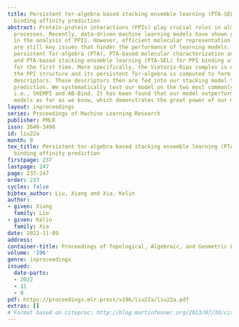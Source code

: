 ```yaml
---
title: Persistent tor-algebra based stacking ensemble learning (PTA-SEL) for protein-protein
  binding affinity prediction
abstract: Protein-protein interactions (PPIs) play crucial roles in almost all biological
  processes. Recently, data-driven machine learning models have shown great power
  in the analysis of PPIs. However, efficient molecular representation and featurization
  are still key issues that hinder the performance of learning models. Here, we propose
  persistent Tor-algebra (PTA), PTA-based molecular characterization and featurization,
  and PTA-based stacking ensemble learning (PTA-SEL) for PPI binding affinity prediction,
  for the first time. More specifically, the Vietoris-Rips complex is used to characterize
  the PPI structure and its persistent Tor-algebra is computed to form the molecular
  descriptors. These descriptors then are fed into our stacking model to make the
  prediction. We systematically test our model on the two most commonly used datasets,
  i.e., SKEMPI and AB-Bind. It has been found that our model outperforms all the existing
  models as far as we know, which demonstrates the great power of our model.
layout: inproceedings
series: Proceedings of Machine Learning Research
publisher: PMLR
issn: 2640-3498
id: liu22a
month: 0
tex_title: Persistent tor-algebra based stacking ensemble learning (PTA-SEL) for protein-protein
  binding affinity prediction
firstpage: 237
lastpage: 247
page: 237-247
order: 237
cycles: false
bibtex_author: Liu, Xiang and Xia, Kelin
author:
- given: Xiang
  family: Liu
- given: Kelin
  family: Xia
date: 2022-11-09
address:
container-title: Proceedings of Topological, Algebraic, and Geometric Learning 2022
volume: '196'
genre: inproceedings
issued:
  date-parts:
  - 2022
  - 11
  - 9
pdf: https://proceedings.mlr.press/v196/liu22a/liu22a.pdf
extras: []
# Format based on citeproc: http://blog.martinfenner.org/2013/07/30/citeproc-yaml-for-bibliographies/
---
```

